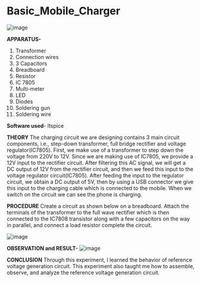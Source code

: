 # Basic_Mobile_Charger

![image](https://github.com/SrutiRaniPanda/Basic_Mobile_Charger/assets/149859901/f7e4b5be-ddaa-49df-8091-e3fe6939819c)

**APPARATUS-**
1) Transformer
2) Connection wires
3) 3 Capacitors
4) Breadboard
5) Resistor
6) IC 7805
7) Multi-meter
8) LED
9) Diodes
10) Soldering gun
11) Soldering wire

**Software used**-
 ltspice

**THEORY**
The charging circuit we are designing contains 3 main 
circuit components, i.e., step-down transformer, full 
bridge rectifier and voltage regulator(IC7805).
First, we make use of a transformer to step down the voltage from 
220V to 12V. 
Since we are making use of IC7805, we 
provide a 12V input to the rectifier circuit.
After filtering this AC signal, we will get a DC output of 12V from the 
rectifier circuit, and then we feed this input to the 
voltage regulator circuit(IC7805).
After feeding the input to the regulator circuit, we obtain a DC output of 5V, 
then by using a USB connector we give this input to the 
charging cable which is connected to the mobile. 
When we switch on the circuit we can see the phone is 
charging.

**PROCEDURE**
Create a circuit as shown below on a breadboard.
Attach the terminals of the transformer to the full 
wave rectifier which is then connected to the IC7808 
transistor along with a few capacitors on the way in 
parallel, and connect a load resistor complete the 
circuit.

![image](https://github.com/SrutiRaniPanda/Basic_Mobile_Charger/assets/149859901/b93f0166-74da-43f2-9277-c66fdce12309)

**OBSERVATION and RESULT-**
![image](https://github.com/SrutiRaniPanda/Basic_Mobile_Charger/assets/149859901/ed446a1b-7681-42de-a223-36e9e3a9fa6e)

**CONCLUSION**
Through this experiment, I learned the behavior of
reference voltage generation circuit.
This experiment also taught me how to assemble, 
observe, and analyze the reference voltage generation 
circuit.

